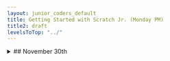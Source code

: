 ```yaml
---
layout: junior_coders_default
title: Getting Started with Scratch Jr. (Monday PM)
title2: draft
levelsToTop: "../"
---
```





<details>
<summary>## November 30th
</summary>

## November 30th

### Homework due December 6th

Individual Homeworks. Keep working on projects.

### Recap for November 30th

Today most of the kids chose to start new projects. First kids worked on planning new projects. We ended up with a variety of types. We had a (not-so-simple) simple story, a shooting game, some platform games, and some character design play.

#### Group Photo Shoot 

The highlight of the class was a group photo shoot. As a team we all got together and took pictures of a lego boy which one student wanted to use as a character. Today I removed the backgrounds using pixlr, and so they are ready to be used as Actor costumes!

{% include niceimage-galleryNoTableweserveGifsNoLink.html folder="/images/2020-11-30/" %}

Next week we will work on incorporating these into the shooting game!


</details>